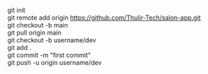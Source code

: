 git init <br>
git remote add origin https://github.com/Thulir-Tech/salon-app.git <br>
git checkout -b main <br>
git pull origin main <br>
git checkout -b username/dev <br>
git add . <br>
git commit -m "first commit" <br>
git push -u origin username/dev <br>
